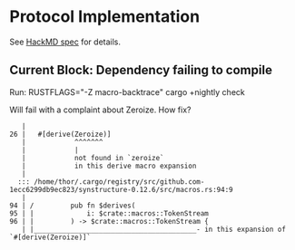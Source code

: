 # Protocol Implementation
See [HackMD spec](https://hackmd.io/kLiqrFYETOiONBYXIdqdMA?view) for details.

## Current Block: Dependency failing to compile
Run:
RUSTFLAGS="-Z macro-backtrace" cargo +nightly check

Will fail with a complaint about Zeroize. How fix?

```
   |
26 |   #[derive(Zeroize)]
   |            ^^^^^^^
   |            |
   |            not found in `zeroize`
   |            in this derive macro expansion
   |
  ::: /home/thor/.cargo/registry/src/github.com-1ecc6299db9ec823/synstructure-0.12.6/src/macros.rs:94:9
   |
94 | /         pub fn $derives(
95 | |             i: $crate::macros::TokenStream
96 | |         ) -> $crate::macros::TokenStream {
   | |________________________________________- in this expansion of `#[derive(Zeroize)]`

```
